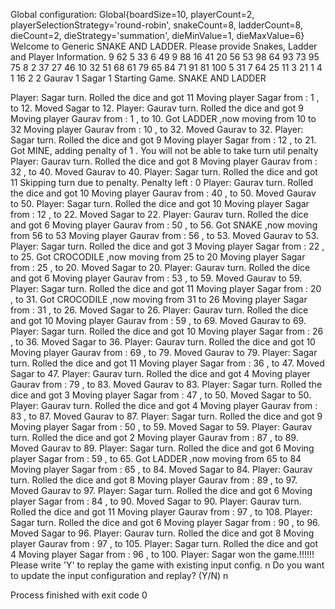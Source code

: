 Global configuration:
Global{boardSize=10, playerCount=2, playerSelectionStrategy='round-robin', snakeCount=8, ladderCount=8, dieCount=2, dieStrategy='summation', dieMinValue=1, dieMaxValue=6}
Welcome to Generic SNAKE AND LADDER.
Please provide Snakes, Ladder and Player Information.
9
62 5
33 6
49 9
88 16
41 20
56 53
98 64
93 73
95 75
8
2 37
27 46
10 32
51 68
61 79
65 84
71 91
81 100
5
31
7
64
25
11
3
21 1
4 1
16 2
2
Gaurav 1
Sagar 1
Starting Game.
SNAKE AND LADDER

Player: Sagar turn.
Rolled the dice and got 11
Moving player Sagar from : 1 , to 12.
Moved Sagar to 12.
Player: Gaurav turn.
Rolled the dice and got 9
Moving player Gaurav from : 1 , to 10.
Got LADDER ,now moving from 10 to 32
Moving player Gaurav from : 10 , to 32.
Moved Gaurav to 32.
Player: Sagar turn.
Rolled the dice and got 9
Moving player Sagar from : 12 , to 21.
Got MINE, adding penalty of 1 . You will not be able to take turn util penalty
Player: Gaurav turn.
Rolled the dice and got 8
Moving player Gaurav from : 32 , to 40.
Moved Gaurav to 40.
Player: Sagar turn.
Rolled the dice and got 11
Skipping turn due to penalty. Penalty left : 0
Player: Gaurav turn.
Rolled the dice and got 10
Moving player Gaurav from : 40 , to 50.
Moved Gaurav to 50.
Player: Sagar turn.
Rolled the dice and got 10
Moving player Sagar from : 12 , to 22.
Moved Sagar to 22.
Player: Gaurav turn.
Rolled the dice and got 6
Moving player Gaurav from : 50 , to 56.
Got SNAKE ,now moving from 56 to 53
Moving player Gaurav from : 56 , to 53.
Moved Gaurav to 53.
Player: Sagar turn.
Rolled the dice and got 3
Moving player Sagar from : 22 , to 25.
Got CROCODILE ,now moving from 25 to 20
Moving player Sagar from : 25 , to 20.
Moved Sagar to 20.
Player: Gaurav turn.
Rolled the dice and got 6
Moving player Gaurav from : 53 , to 59.
Moved Gaurav to 59.
Player: Sagar turn.
Rolled the dice and got 11
Moving player Sagar from : 20 , to 31.
Got CROCODILE ,now moving from 31 to 26
Moving player Sagar from : 31 , to 26.
Moved Sagar to 26.
Player: Gaurav turn.
Rolled the dice and got 10
Moving player Gaurav from : 59 , to 69.
Moved Gaurav to 69.
Player: Sagar turn.
Rolled the dice and got 10
Moving player Sagar from : 26 , to 36.
Moved Sagar to 36.
Player: Gaurav turn.
Rolled the dice and got 10
Moving player Gaurav from : 69 , to 79.
Moved Gaurav to 79.
Player: Sagar turn.
Rolled the dice and got 11
Moving player Sagar from : 36 , to 47.
Moved Sagar to 47.
Player: Gaurav turn.
Rolled the dice and got 4
Moving player Gaurav from : 79 , to 83.
Moved Gaurav to 83.
Player: Sagar turn.
Rolled the dice and got 3
Moving player Sagar from : 47 , to 50.
Moved Sagar to 50.
Player: Gaurav turn.
Rolled the dice and got 4
Moving player Gaurav from : 83 , to 87.
Moved Gaurav to 87.
Player: Sagar turn.
Rolled the dice and got 9
Moving player Sagar from : 50 , to 59.
Moved Sagar to 59.
Player: Gaurav turn.
Rolled the dice and got 2
Moving player Gaurav from : 87 , to 89.
Moved Gaurav to 89.
Player: Sagar turn.
Rolled the dice and got 6
Moving player Sagar from : 59 , to 65.
Got LADDER ,now moving from 65 to 84
Moving player Sagar from : 65 , to 84.
Moved Sagar to 84.
Player: Gaurav turn.
Rolled the dice and got 8
Moving player Gaurav from : 89 , to 97.
Moved Gaurav to 97.
Player: Sagar turn.
Rolled the dice and got 6
Moving player Sagar from : 84 , to 90.
Moved Sagar to 90.
Player: Gaurav turn.
Rolled the dice and got 11
Moving player Gaurav from : 97 , to 108.
Player: Sagar turn.
Rolled the dice and got 6
Moving player Sagar from : 90 , to 96.
Moved Sagar to 96.
Player: Gaurav turn.
Rolled the dice and got 8
Moving player Gaurav from : 97 , to 105.
Player: Sagar turn.
Rolled the dice and got 4
Moving player Sagar from : 96 , to 100.
Player:  Sagar won the game.!!!!!!
Please write 'Y' to replay the game with existing input config.
n
Do you want to update the input configuration and replay? (Y/N)
n

Process finished with exit code 0
